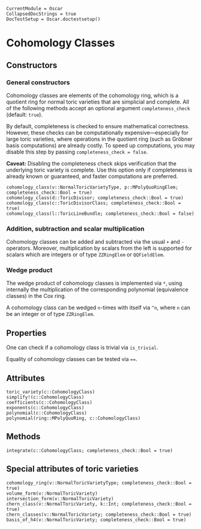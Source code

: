 ```@meta
CurrentModule = Oscar
CollapsedDocStrings = true
DocTestSetup = Oscar.doctestsetup()
```


# Cohomology Classes


## Constructors

### General constructors

Cohomology classes are elements of the cohomology ring, which is a quotient ring for normal toric varieties that
are simplicial and complete. All of the following methods accept an optional argument `completeness_check`
(default: `true`).  

By default, completeness is checked to ensure mathematical correctness. However, these checks can be computationally
expensive—especially for large toric varieties, where operations in the quotient ring (such as Gröbner basis
computations) are already costly. To speed up computations, you may disable this step by passing
`completeness_check = false`.

**Caveat:** Disabling the completeness check skips verification that the underlying toric variety is complete.
Use this option only if completeness is already known or guaranteed, and faster computations are preferred.

```@docs
cohomology_class(v::NormalToricVarietyType, p::MPolyQuoRingElem; completeness_check::Bool = true)
cohomology_class(d::ToricDivisor; completeness_check::Bool = true)
cohomology_class(c::ToricDivisorClass; completeness_check::Bool = true)
cohomology_class(l::ToricLineBundle; completeness_check::Bool = false)
```

### Addition, subtraction and scalar multiplication

Cohomology classes can be added and subtracted via the usual `+` and `-`
operators. Moreover, multiplication by scalars from the left is supported
for scalars which are integers or of type `ZZRingElem` or `QQFieldElem`.

### Wedge product

The wedge product of cohomology classes is implemented via `*`, 
using internally the multiplication of the corresponding polynomial 
(equivalence classes) in the Cox ring.

A cohomology class can be wedged `n`-times with itself via `^n`,
where `n` can be an integer or of type `ZZRingElem`.


## Properties

One can check if a cohomology class is trivial via `is_trivial`.

Equality of cohomology classes can be tested via `==`.


## Attributes

```@docs
toric_variety(c::CohomologyClass)
simplify!(c::CohomologyClass)
coefficients(c::CohomologyClass)
exponents(c::CohomologyClass)
polynomial(c::CohomologyClass)
polynomial(ring::MPolyQuoRing, c::CohomologyClass)
```


## Methods

```@docs
integrate(c::CohomologyClass; completeness_check::Bool = true)
```


## Special attributes of toric varieties

```@docs
cohomology_ring(v::NormalToricVarietyType; completeness_check::Bool = true)
volume_form(v::NormalToricVariety)
intersection_form(v::NormalToricVariety)
chern_class(v::NormalToricVariety, k::Int; completeness_check::Bool = true)
chern_classes(v::NormalToricVariety; completeness_check::Bool = true)
basis_of_h4(v::NormalToricVariety; completeness_check::Bool = true)
```
